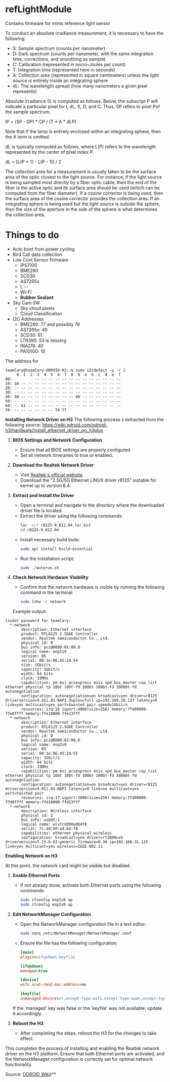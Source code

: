 # refLightModule
Contains firmware for mints reference light sensor

To conduct an absolute irradiance measurement, it is necessary to have the following:
 - S: Sample spectrum (counts per nanometer)
 - D: Dark spectrum (counts per nanometer, with the same integration time, corrections, and smoothing as sample)
 - C: Calibration (represented in micro-Joules per count)
 - T: Integration time (represented here in seconds)
 - A: Collection area (represented in square centimeters) unless the light source is entirely inside an integrating sphere
 - dL: The wavelength spread (how many nanometers a given pixel represents)

Absolute irradiance (I) is computed as follows.  Below, the subscript P will indicate a particular pixel for I, dL, S, D, and C.  Thus, SP refers to pixel Pof the sample spectrum.

IP = (SP - DP) * CP / (T * A * dLP)

Note that if the lamp is entirely enclosed within an integrating sphere, then the A term is omitted.

dL is typically computed as follows, where L(P) refers to the wavelength represented by the center of pixel index P.

dL = [L(P + 1) - L(P - 1)] / 2

The collection area for a measurement is usually taken to be the surface area of the optic closest to the light source.  For instance, if the light source is being sampled most directly by a fiber optic cable, then the end of the fiber is the active optic and its surface area should be used (which can be computed from the fiber diameter).  If a cosine corrector is being used, then the surface area of the cosine corrector provides the collection area.  If an integrating sphere is being used but the light source is outside the sphere, then the size of the aperture in the side of the sphere is what determines the collection area.



# Things to do 
- Auto boot from power cycling
- Bird Call data collection
- Low Cost Sensor firmware
  - IPS7100
  - BME280
  - SCD30
  - AS7265x
  - L --
  - Wi-Fi
  - **Rubber Sealant**
- Sky Cam SW
  - Sky cloud pixels
  - Cloud Classification
- I2C Addresses
  - BME280: 77 and possibly 76 
  - AS7265x: 49
  - SCD30: 61
  - LTR390: 53 is missing 
  - INA219: 40
  - PA1010D: 10
 
The address for 
```
teamlary@teamlary-ODROID-H3:~$ sudo i2cdetect -y -r 1
     0  1  2  3  4  5  6  7  8  9  a  b  c  d  e  f
00:          -- -- -- -- -- -- -- -- -- -- -- -- -- 
10: 10 -- -- -- -- -- -- -- -- -- -- -- -- -- -- -- 
20: -- -- -- -- -- -- -- -- -- -- -- -- -- -- -- -- 
30: -- -- -- -- -- -- -- -- -- -- -- -- -- -- -- -- 
40: 40 -- -- -- -- -- -- -- -- 49 -- -- -- -- -- -- 
50: -- -- -- -- -- -- -- -- -- -- -- -- -- -- -- -- 
60: -- 61 -- -- -- -- -- -- -- -- -- -- -- -- -- -- 
70: -- -- -- -- -- -- 76 77
```


**Installing Network Driver on H3**
The following process s extracted from the following source: https://wiki.odroid.com/odroid-h3/hardware/install_ethernet_driver_on_h3plus



1. **BIOS Settings and Network Configuration**
   - Ensure that all BIOS settings are properly configured.
   - Set all network itineraries to true or enabled.

2. **Download the Realtek Network Driver**
   - Visit [Realtek's official website](https://www.realtek.com/en/component/zoo/category/network-interface-controllers-10-100-1000m-gigabit-ethernet-pci-express-software).
   - Download the "2.5G/5G Ethernet LINUX driver r8125" suitable for kernel up to version 6.4.

3. **Extract and Install the Driver**
   - Open a terminal and navigate to the directory where the downloaded driver file is located.
   - Extract the driver using the following commands:
     ```bash
     tar -xjf r8125-9.012.04.tar.bz2
     cd r8125-9.012.04
     ```
   - Install necessary build tools:
     ```bash
     sudo apt install build-essential
     ```
   - Run the installation script:
     ```bash
     sudo ./autorun.sh
     ```

4. **Check Network Hardware Visibility**
   - Confirm that the network hardware is visible by running the following command in the terminal:
     ```bash
     sudo lshw -C network
     ```

   Example output:
```
[sudo] password for teamlary: 
  *-network                 
       description: Ethernet interface
       product: RTL8125 2.5GbE Controller
       vendor: Realtek Semiconductor Co., Ltd.
       physical id: 0
       bus info: pci@0000:01:00.0
       logical name: enp1s0
       version: 05
       serial: 00:1e:06:45:24:54
       size: 1Gbit/s
       capacity: 1Gbit/s
       width: 64 bits
       clock: 33MHz
       capabilities: pm msi pciexpress msix vpd bus_master cap_list ethernet physical tp 10bt 10bt-fd 100bt 100bt-fd 1000bt-fd autonegotiation
       configuration: autonegotiation=on broadcast=yes driver=r8125 driverversion=9.011.01-NAPI duplex=full ip=192.168.20.127 latency=0 link=yes multicast=yes port=twisted pair speed=1Gbit/s
       resources: irq:16 ioport:4000(size=256) memory:7fe00000-7fe0ffff memory:7fe10000-7fe13fff
  *-network
       description: Ethernet interface
       product: RTL8125 2.5GbE Controller
       vendor: Realtek Semiconductor Co., Ltd.
       physical id: 0
       bus info: pci@0000:02:00.0
       logical name: enp2s0
       version: 05
       serial: 00:1e:06:45:24:55
       capacity: 1Gbit/s
       width: 64 bits
       clock: 33MHz
       capabilities: pm msi pciexpress msix vpd bus_master cap_list ethernet physical tp 10bt 10bt-fd 100bt 100bt-fd 1000bt-fd autonegotiation
       configuration: autonegotiation=on broadcast=yes driver=r8125 driverversion=9.011.01-NAPI latency=0 link=no multicast=yes port=twisted pair
       resources: irq:17 ioport:3000(size=256) memory:7fd00000-7fd0ffff memory:7fd10000-7fd13fff
  *-network
       description: Wireless interface
       physical id: 2
       bus info: usb@1:1
       logical name: wlx7cdd90adb4f8
       serial: 7c:dd:90:ad:b4:f8
       capabilities: ethernet physical wireless
       configuration: broadcast=yes driver=rt2800usb driverversion=5.15.0-91-generic firmware=0.36 ip=192.168.31.125 link=yes multicast=yes wireless=IEEE 802.11
```
**Enabling Network on H3**

At this point, the network card might be visible but disabled.

1. **Enable Ethernet Ports**
   - If not already done, activate both Ethernet ports using the following commands:
     ```bash
     sudo ifconfig enp1s0 up
     sudo ifconfig enp2s0 up
     ```

2. **Edit NetworkManager Configuration**
   - Open the NetworkManager configuration file in a text editor:
     ```bash
     sudo nano /etc/NetworkManager/NetworkManager.conf
     ```
   - Ensure the file has the following configuration:
     ```ini
     [main]
     plugins=ifupdown,keyfile

     [ifupdown]
     managed=true

     [device]
     wifi.scan-rand-mac-address=no

     [keyfile]
     unmanaged-devices=*,except:type:wifi,except:type:wwan,except:type:ethernet
     ```

   If the 'managed' key was false or the 'keyfile' was not available, update it accordingly.

3. **Reboot the H3**
   - After completing the steps, reboot the H3 for the changes to take effect.

This completes the process of installing and enabling the Realtek network driver on the H3 platform. Ensure that both Ethernet ports are activated, and the NetworkManager configuration is correctly set for optimal network functionality.

Source: [ODROID Wiki](https://wiki.odroid.com/odroid-h3/hardware/install_ethernet_driver_on_h3plus))**

